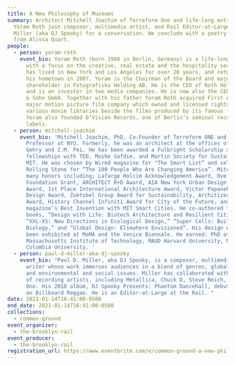 ```yaml
---
title: A New Philosophy of Museums
summary: Architect Mitchell Joachim of Terreform One and life-long entrepreneur
  Yoram Roth join composer, multimedia artist, and Rail Editor-at-Large  Paul D.
  Miller (aka DJ Spooky) for a conversation. We conclude with a poetry reading
  from Alissa Quart.
people:
  - person: yoram-roth
    event_bio: Yoram Roth (born 1968 in Berlin, Germany) is a life-long entrepreneur
      with a focus on the creative, real estate and the hospitality sector. He
      has lived in New York and Los Angeles for over 20 years, and returned to
      his hometown in 2007. Yoram is the Chairman of the Board and majority
      shareholder in Fotografiska Holding AB. He is the CEO of Roth Holding GmbH
      and is an investor in two media companies. He is now also the CEO of Roth
      & Sohn GmbH. Together with his father Yoram Roth acquired First Artists, a
      major motion picture film company which owned and licensed rights to a
      various movie libraries beside the films produced by its famous founders.
      Yoram also founded D’Vision Records, one of Berlin’s seminal record
      labels.
  - person: mitchell-joachim
    event_bio: 'Mitchell Joachim, PhD, Co-Founder of Terreform ONE and an Associate
      Professor at NYU. Formerly, he was an architect at the offices of Frank
      Gehry and I.M. Pei. He has been awarded a Fulbright Scholarship and
      fellowships with TED, Moshe Safdie, and Martin Society for Sustainability,
      MIT. He was chosen by Wired magazine for "The Smart List” and selected by
      Rolling Stone for “The 100 People Who Are Changing America”. Mitchell won
      many honors including; Lafarge Holcim Acknowledgement Award, Ove Arup
      Foundation Grant, ARCHITECT R+D Award, AIA New York Urban Design Merit
      Award, 1st Place International Architecture Award, Victor Papanek Social
      Design Award, Zumtobel Group Award for Sustainability, Architizer A+
      Award, History Channel Infiniti Award for City of the Future, and Time
      magazine’s Best Invention with MIT Smart Cities. He co-authored four
      books, “Design with Life: Biotech Architecture and Resilient Cities,”
      “XXL-XS: New Directions in Ecological Design,” “Super Cells: Building with
      Biology,” and “Global Design: Elsewhere Envisioned”. His design work has
      been exhibited at MoMA and the Venice Biennale. He earned: PhD at
      Massachusetts Institute of Technology, MAUD Harvard University, M.Arch
      Columbia University. '
  - person: paul-d-miller-aka-dj-spooky
    event_bio: "Paul D. Miller, aka DJ Spooky, is a composer, multimedia artist, and
      writer whose work immerses audiences in a blend of genres, global culture,
      and environmental and social issues. Miller has collaborated with an array
      of recording artists, including Metallica, Chuck D, Steve Reich, and Yoko
      Ono. His 2018 album, DJ Spooky Presents: Phantom Dancehall, debuted at #3
      on Billboard Reggae. He is an Editor-at-Large at the Rail. "
date: 2021-01-14T16:41:00-0500
end_date: 2021-01-14T16:41:00-0500
collections:
  - common-ground
event_organizer:
  - the-brooklyn-rail
event_producer:
  - the-brooklyn-rail
registration_url: https://www.eventbrite.com/e/common-ground-a-new-philosophy-of-museums-tickets-136887669705
---
```

